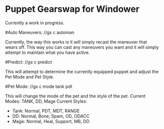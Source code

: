# Puppet Gearswap for Windower

Currently a work in progress.

#Auto Maneuvers:
//gs c automan
 
Currently, the way this works is it will simply recast the maneuver that wears off. This way you can cast any maneuvers you want and it will simply attempt to maintain what you have active.
 
#Predict:
//gs c predict
 
This will attempt to determine the currently equipped puppet and adjust the Pet Mode and Pet Style.
 
#Pet Mode:
//gs c mode tank pdt
 
This will change the mode of the pet and the style of the pet.
Current Modes: TANK, DD, Mage
Current Styles:
- Tank: Normal, PDT, MDT, RANGE
- DD: Normal, Bone, Spam, OD, ODACC
- Mage: Normal, Heal, Support, MB, DD